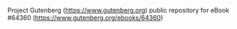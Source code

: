 Project Gutenberg (https://www.gutenberg.org) public repository for eBook #64360 (https://www.gutenberg.org/ebooks/64360)
